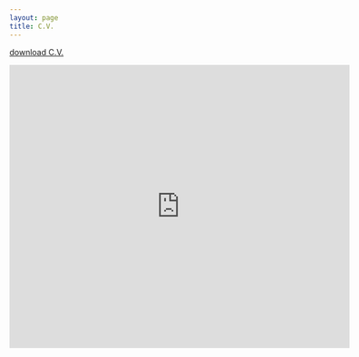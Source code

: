 ```yaml
---
layout: page
title: C.V.
---
```

[download C.V.](/assets/Noel.Naughton.CV.pdf)


 <embed src="https://sumanbogati.github.io/sample.pdf" width="600px" height="500px" />
